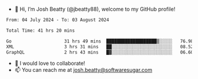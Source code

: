 - 👋 Hi, I’m Josh Beatty (@jbeatty88), welcome to my GitHub profile!

<!--START_SECTION:waka-->

```txt
From: 04 July 2024 - To: 03 August 2024

Total Time: 41 hrs 20 mins

Go                    31 hrs 49 mins  ███████████████████▒░░░░░   76.98 %
XML                   3 hrs 31 mins   ██░░░░░░░░░░░░░░░░░░░░░░░   08.52 %
GraphQL               2 hrs 43 mins   █▓░░░░░░░░░░░░░░░░░░░░░░░   06.60 %
```

<!--END_SECTION:waka-->

- 💞️ I would love to collaborate!
- 📫 You can reach me at josh.beatty@softwaresugar.com

<!---
jbeatty88/jbeatty88 is a ✨ special ✨ repository because its `README.md` (this file) appears on your GitHub profile.
You can click the Preview link to take a look at your changes.
--->
